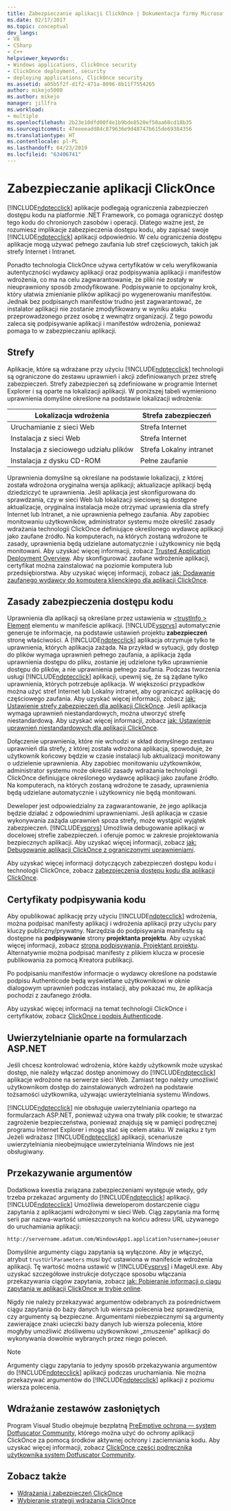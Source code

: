```yaml
---
title: Zabezpieczanie aplikacji ClickOnce | Dokumentacja firmy Microsoft
ms.date: 02/17/2017
ms.topic: conceptual
dev_langs:
- VB
- CSharp
- C++
helpviewer_keywords:
- Windows applications, ClickOnce security
- ClickOnce deployment, security
- deploying applications, ClickOnce security
ms.assetid: a05b5f2f-d1f2-471a-8096-8b11f7554265
author: mikejo5000
ms.author: mikejo
manager: jillfra
ms.workload:
- multiple
ms.openlocfilehash: 2b23e10dfd00f4e1b9bde8520ef50aa60cd18b35
ms.sourcegitcommit: 47eeeeadd84c879636e9d48747b615de69384356
ms.translationtype: HT
ms.contentlocale: pl-PL
ms.lasthandoff: 04/23/2019
ms.locfileid: "63406741"
---
```

# <a name="secure-clickonce-applications"></a>Zabezpieczanie aplikacji ClickOnce
[!INCLUDE[ndptecclick](../deployment/includes/ndptecclick_md.md)] aplikacje podlegają ograniczenia zabezpieczeń dostępu kodu na platformie .NET Framework, co pomaga ograniczyć dostęp tego kodu do chronionych zasobów i operacji. Dlatego ważne jest, że rozumiesz implikacje zabezpieczenia dostępu kodu, aby zapisać swoje [!INCLUDE[ndptecclick](../deployment/includes/ndptecclick_md.md)] aplikacji odpowiednio. W celu ograniczenia dostępu aplikacje mogą używać pełnego zaufania lub stref częściowych, takich jak strefy Internet i Intranet.

 Ponadto technologia ClickOnce używa certyfikatów w celu weryfikowania autentyczności wydawcy aplikacji oraz podpisywania aplikacji i manifestów wdrożenia, co ma na celu zagwarantowanie, że pliki nie zostały w nieuprawniony sposób zmodyfikowane. Podpisywanie to opcjonalny krok, który ułatwia zmienianie plików aplikacji po wygenerowaniu manifestów. Jednak bez podpisanych manifestów trudno jest zagwarantować, że instalator aplikacji nie zostanie zmodyfikowany w wyniku ataku przeprowadzonego przez osobę z wewnątrz organizacji. Z tego powodu zaleca się podpisywanie aplikacji i manifestów wdrożenia, ponieważ pomaga to w zabezpieczaniu aplikacji.

## <a name="zones"></a>Strefy
 Aplikacje, które są wdrażane przy użyciu [!INCLUDE[ndptecclick](../deployment/includes/ndptecclick_md.md)] technologii są ograniczone do zestawu uprawnień i akcji zdefiniowanych przez strefę zabezpieczeń. Strefy zabezpieczeń są zdefiniowane w programie Internet Explorer i są oparte na lokalizacji aplikacji. W poniższej tabeli wymieniono uprawnienia domyślne określone na podstawie lokalizacji wdrożenia:

|Lokalizacja wdrożenia|Strefa zabezpieczeń|
|-------------------------|-------------------|
|Uruchamianie z sieci Web|Strefa Internet|
|Instalacja z sieci Web|Strefa Internet|
|Instalacja z sieciowego udziału plików|Strefa Lokalny intranet|
|Instalacja z dysku CD-ROM|Pełne zaufanie|

 Uprawnienia domyślne są określane na podstawie lokalizacji, z której została wdrożona oryginalna wersja aplikacji; aktualizacje aplikacji będą dziedziczyć te uprawnienia. Jeśli aplikacja jest skonfigurowana do sprawdzania, czy w sieci Web lub lokalizacji sieciowej są dostępne aktualizacje, oryginalna instalacja może otrzymać uprawienia dla strefy Internet lub Intranet, a nie uprawnienia pełnego zaufania. Aby zapobiec monitowaniu użytkowników, administrator systemu może określić zasady wdrażania technologii ClickOnce definiujące określonego wydawcę aplikacji jako zaufane źródło. Na komputerach, na których zostaną wdrożone te zasady, uprawnienia będą udzielane automatycznie i użytkownicy nie będą monitowani. Aby uzyskać więcej informacji, zobacz [Trusted Application Deployment Overview](../deployment/trusted-application-deployment-overview.md). Aby skonfigurować zaufane wdrożenie aplikacji, certyfikat można zainstalować na poziomie komputera lub przedsiębiorstwa. Aby uzyskać więcej informacji, zobacz [jak: Dodawanie zaufanego wydawcy do komputera klienckiego dla aplikacji ClickOnce](../deployment/how-to-add-a-trusted-publisher-to-a-client-computer-for-clickonce-applications.md).

## <a name="code-access-security-policies"></a>Zasady zabezpieczenia dostępu kodu
 Uprawnienia dla aplikacji są określane przez ustawienia w [ \<trustInfo > Element](../deployment/trustinfo-element-clickonce-application.md) elementu w manifeście aplikacji. [!INCLUDE[vsprvs](../code-quality/includes/vsprvs_md.md)] automatycznie generuje te informacje, na podstawie ustawień projektu **zabezpieczeń** stronę właściwości. A [!INCLUDE[ndptecclick](../deployment/includes/ndptecclick_md.md)] aplikacja otrzymuje tylko te uprawnienia, których aplikacja zażąda. Na przykład w sytuacji, gdy dostęp do plików wymaga uprawnień pełnego zaufania, a aplikacja żąda uprawnienia dostępu do pliku, zostanie jej udzielone tylko uprawnienie dostępu do plików, a nie uprawnienia pełnego zaufania. Podczas tworzenia usługi [!INCLUDE[ndptecclick](../deployment/includes/ndptecclick_md.md)] aplikacji, upewnij się, że są żądane tylko uprawnienia, których potrzebuje aplikacja. W większości przypadków można użyć stref Internet lub Lokalny intranet, aby ograniczyć aplikację do częściowego zaufania. Aby uzyskać więcej informacji, zobacz [jak: Ustawienie strefy zabezpieczeń dla aplikacji ClickOnce](../deployment/how-to-set-a-security-zone-for-a-clickonce-application.md). Jeśli aplikacja wymaga uprawnień niestandardowych, można utworzyć strefę niestandardową. Aby uzyskać więcej informacji, zobacz [jak: Ustawienie uprawnień niestandardowych dla aplikacji ClickOnce](../deployment/how-to-set-custom-permissions-for-a-clickonce-application.md).

 Dołączenie uprawnienia, które nie wchodzi w skład domyślnego zestawu uprawnień dla strefy, z której została wdrożona aplikacja, spowoduje, że użytkownik końcowy będzie w czasie instalacji lub aktualizacji monitowany o udzielenie uprawnienia. Aby zapobiec monitowaniu użytkowników, administrator systemu może określić zasady wdrażania technologii ClickOnce definiujące określonego wydawcę aplikacji jako zaufane źródło. Na komputerach, na których zostaną wdrożone te zasady, uprawnienia będą udzielane automatycznie i użytkownicy nie będą monitowani.

 Deweloper jest odpowiedzialny za zagwarantowanie, że jego aplikacja będzie działać z odpowiednimi uprawnieniami. Jeśli aplikacja w czasie wykonywania zażąda uprawnień spoza strefy, może wystąpić wyjątek zabezpieczeń. [!INCLUDE[vsprvs](../code-quality/includes/vsprvs_md.md)] Umożliwia debugowanie aplikacji w docelowej strefie zabezpieczeń. i oferuje pomoc w zakresie projektowania bezpiecznych aplikacji. Aby uzyskać więcej informacji, zobacz [jak: Debugowanie aplikacji ClickOnce z ograniczonymi uprawnieniami](../deployment/how-to-debug-a-clickonce-application-with-restricted-permissions.md).

 Aby uzyskać więcej informacji dotyczących zabezpieczeń dostępu kodu i technologii ClickOnce, zobacz [zabezpieczenia dostępu kodu dla aplikacji ClickOnce](../deployment/code-access-security-for-clickonce-applications.md).

## <a name="code-signing-certificates"></a>Certyfikaty podpisywania kodu
 Aby opublikować aplikację przy użyciu [!INCLUDE[ndptecclick](../deployment/includes/ndptecclick_md.md)] wdrożenia, można podpisać manifesty aplikacji i wdrożenia aplikacji przy użyciu pary kluczy publiczny/prywatny. Narzędzia do podpisywania manifestu są dostępne na **podpisywanie** strony **projektanta projektu**. Aby uzyskać więcej informacji, zobacz [strona podpisywania, Projektant projektu](../ide/reference/signing-page-project-designer.md). Alternatywnie można podpisać manifesty z plikiem klucza w procesie publikowania za pomocą Kreatora publikacji.

 Po podpisaniu manifestów informacje o wydawcy określone na podstawie podpisu Authenticode będą wyświetlane użytkownikowi w oknie dialogowym uprawnień podczas instalacji, aby pokazać mu, że aplikacja pochodzi z zaufanego źródła.

 Aby uzyskać więcej informacji na temat technologii ClickOnce i certyfikatów, zobacz [ClickOnce i podpis Authenticode](../deployment/clickonce-and-authenticode.md).

## <a name="aspnet-form-based-authentication"></a>Uwierzytelnianie oparte na formularzach ASP.NET
 Jeśli chcesz kontrolować wdrożenia, które każdy użytkownik może uzyskać dostęp, nie należy włączać dostęp anonimowy do [!INCLUDE[ndptecclick](../deployment/includes/ndptecclick_md.md)] aplikacje wdrożone na serwerze sieci Web. Zamiast tego należy umożliwić użytkownikom dostęp do zainstalowanych wdrożeń na podstawie tożsamości użytkownika, używając uwierzytelniania systemu Windows.

 [!INCLUDE[ndptecclick](../deployment/includes/ndptecclick_md.md)] nie obsługuje uwierzytelniania opartego na formularzach ASP.NET, ponieważ używa ona trwały plik cookie; te stwarzać zagrożenie bezpieczeństwa, ponieważ znajdują się w pamięci podręcznej programu Internet Explorer i mogą stać się celem ataku. W związku z tym Jeżeli wdrażasz [!INCLUDE[ndptecclick](../deployment/includes/ndptecclick_md.md)] aplikacji, scenariusze uwierzytelniania nieobejmujące uwierzytelniania Windows nie jest obsługiwany.

## <a name="pass-arguments"></a>Przekazywanie argumentów
 Dodatkowa kwestia związana zabezpieczeniami występuje wtedy, gdy trzeba przekazać argumenty do [!INCLUDE[ndptecclick](../deployment/includes/ndptecclick_md.md)] aplikacji. [!INCLUDE[ndptecclick](../deployment/includes/ndptecclick_md.md)] Umożliwia deweloperom dostarczenie ciągu zapytania z aplikacjami wdrożonymi w sieci Web. Ciąg zapytania ma formę serii par nazwa-wartość umieszczonych na końcu adresu URL używanego do uruchamiania aplikacji:

 `http://servername.adatum.com/WindowsApp1.application?username=joeuser`

 Domyślnie argumenty ciągu zapytania są wyłączone. Aby je włączyć, atrybut `trustUrlParameters` musi być ustawiona w manifeście wdrożenia aplikacji. Tę wartość można ustawić w [!INCLUDE[vsprvs](../code-quality/includes/vsprvs_md.md)] i MageUI.exe. Aby uzyskać szczegółowe instrukcje dotyczące sposobu włączania przekazywania ciągów zapytania, zobacz [jak: Pobieranie informacji o ciągu zapytania w aplikacji ClickOnce w trybie online](../deployment/how-to-retrieve-query-string-information-in-an-online-clickonce-application.md).

 Nigdy nie należy przekazywać argumentów odebranych za pośrednictwem ciągu zapytania do bazy danych lub wiersza polecenia bez sprawdzenia, czy argumenty są bezpieczne. Argumentami niebezpiecznymi są argumenty zawierające znaki ucieczki bazy danych lub wiersza polecenia, które mogłyby umożliwić złośliwemu użytkownikowi „zmuszenie” aplikacji do wykonywania dowolnie wybranych przez niego poleceń.

> [!NOTE]
> Argumenty ciągu zapytania to jedyny sposób przekazywania argumentów do [!INCLUDE[ndptecclick](../deployment/includes/ndptecclick_md.md)] aplikacji podczas uruchamiania. Nie można przekazywać argumentów do [!INCLUDE[ndptecclick](../deployment/includes/ndptecclick_md.md)] aplikacji z poziomu wiersza polecenia.

## <a name="deploying-obfuscated-assemblies"></a>Wdrażanie zestawów zasłoniętych
 Program Visual Studio obejmuje bezpłatną [PreEmptive ochrona — system Dotfuscator Community](../ide/dotfuscator/index.md), którego można użyć do ochrony aplikacji ClickOnce za pomocą środków aktywnej ochrony i zaciemniania kodu.  Aby uzyskać więcej informacji, zobacz [ClickOnce części podręcznika użytkownika system Dotfuscator Community](https://www.preemptive.com/dotfuscator/ce/docs/help/5.27/advanced_clickonce.html).

## <a name="see-also"></a>Zobacz także
- [Wdrażania i zabezpieczeń ClickOnce](../deployment/clickonce-security-and-deployment.md)
- [Wybieranie strategii wdrażania ClickOnce](../deployment/choosing-a-clickonce-deployment-strategy.md)